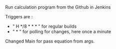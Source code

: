 Run calculation program from the Github in Jenkins

Triggers are :

- " H */8 * * * " for regular builds
- " * " for polling for changes, here once a minute

Changed Main for pass equation from args.